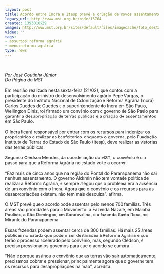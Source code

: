 ```yaml
---
layout: post
title: Acordo entre Incra e Itesp prevê a criação de novos assentamentos em SP
legacy_url: http://www.mst.org.br/node/15764
created: 1393010529
images: http://www.mst.org.br/sites/default/files/imagecache/foto_destaque/reformaagraria.jpg
video: ''
tags:
- assuntos:reforma agrária
- menu:reforma agrária
type: news
---
```

<p><br><br><em>Por José Coutinho Júnior<br>Da Página do&nbsp;MST<br></em><br>Em reunião realizada nesta sexta-feira (21/02), que contou com a participação do ministro do desenvolvimento agrário Pepe Vargas, o presidente do Instituto Nacional de Colonização e Reforma Agrária (Incra) Carlos Guedes de Guedes e o superintendente do Incra em São Paulo, Wellington Diniz, foi firmado um convênio com o governo de São Paulo para garantir a desapropriação de terras públicas e a criação de assentamentos em São Paulo.&nbsp; <br><br>O Incra ficará responsável por entrar com os recursos para indenizar os proprietários e realizar as benfeitorias, enquanto o governo, pela Fundação Instituto de Terras do Estado de São Paulo (Itesp), deve realizar as vistorias das terras públicas.<br><br>Segundo Clédson Mendes, da coordenação do MST, o convênio é um passo para que a Reforma Agrária no estado volte a ocorrer.<br><br>“Faz mais de cinco anos que na região do Pontal do Paranapanema não sai nenhum assentamento. O governo Alckmin não tem vontade política de realizar a Reforma Agrária, e sempre alegou que o problema era a ausência de um convênio com o Incra. Agora que o convênio e os recursos para as desapropriações existem, não tem mais desculpa”, afirma.<br><br>O MST prevê que o acordo pode assentar pelo menos 700 famílias. Três áreas são prioridades para o Movimento: a Fazenda Nazaré, em Marabá Paulista, a São Domingos, em Sandovalina, e a fazenda Santa Rosa, no Mirante do Paranapanema.<br><br>Essas fazendas podem assentar cerca de 300 famílias. Há mais 25 áreas públicas no estado que podem ser destinadas à Reforma Agrária e que terão o processo acelerado pelo convênio, mas, segundo Clédson, é preciso pressionar os governos para que o acordo se cumpra.<br><br>“Não é porque assinou o convênio que as terras vão sair automaticamente, precisamos cobrar e pressionar, principalmente agora que o governo tem os recursos para desapropriações na mão”, acredita.</p><p>&nbsp;</p><p>&nbsp;</p>

